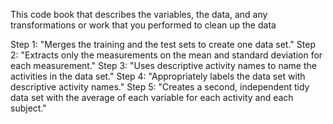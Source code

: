 This code book that describes the variables, the data, and any transformations or work that you performed to clean up the data

Step 1: "Merges the training and the test sets to create one data set."
Step 2: "Extracts only the measurements on the mean and standard deviation for each measurement."
Step 3: "Uses descriptive activity names to name the activities in the data set."
Step 4: "Appropriately labels the data set with descriptive activity names."
Step 5: "Creates a second, independent tidy data set with the average of each variable for each activity and each subject."